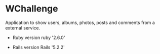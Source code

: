 # WChallenge

Application to show users, albums, photos, posts and comments from a external service.

* Ruby version
  ruby '2.6.0'

* Rails version
  Rails '5.2.2'
